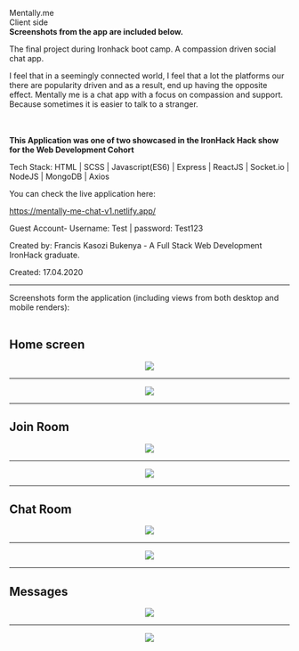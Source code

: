 Mentally.me
<br>Client side
<br><b>Screenshots from the app are included below.</b>

The final project during Ironhack boot camp. A compassion driven social chat app.

I feel that in a seemingly connected world, I feel that a lot the platforms our there are popularity driven and as a result,
end up having the opposite effect. Mentally me is a chat app with a focus on compassion and support. Because sometimes it is
easier to talk to a stranger.

<br><br><b>This Application was one of two showcased in the IronHack Hack show for the Web Development Cohort</b>

Tech Stack: HTML | SCSS | Javascript(ES6) | Express | ReactJS | Socket.io | NodeJS | MongoDB | Axios

You can check the live application here:

https://mentally-me-chat-v1.netlify.app/

Guest Account- Username: Test | password: Test123

Created by: Francis Kasozi Bukenya - A Full Stack Web Development IronHack graduate.

Created: 17.04.2020

<hr>
Screenshots form the application (including views from both desktop and mobile renders):
<br>
<br>
<h2>Home screen</h2>
<div style="display: flex; justify-content: center">
<img src="https://res.cloudinary.com/frankie-dev/image/upload/v1587915999/mentally-me-screenshots/homepage.png" />
</div>
<hr>
<div style="display: flex; justify-content: center">
<img src="https://res.cloudinary.com/frankie-dev/image/upload/v1587915999/mentally-me-screenshots/HomeMobile.jpg" />
</div>
<hr>
<h2>Join Room</h2>
<div style="display: flex; justify-content: center">
<img src="https://res.cloudinary.com/frankie-dev/image/upload/v1587915999/mentally-me-screenshots/joinpage.png" />
</div>
<hr>
<div style="display: flex; justify-content: center">
<img src="https://res.cloudinary.com/frankie-dev/image/upload/v1587915999/mentally-me-screenshots/joinMobile.jpg" />
</div>
<hr>
<h2>Chat Room</h2>
<div style="display: flex; justify-content: center">
<img src="https://res.cloudinary.com/frankie-dev/image/upload/v1587915999/mentally-me-screenshots/chatroom.png" />
</div>
<hr>
<div style="display: flex; justify-content: center">
<img src="https://res.cloudinary.com/frankie-dev/image/upload/v1587915999/mentally-me-screenshots/chatroomMobile.jpg" />
</div>
<hr>
<h2>Messages</h2>
<div style="display: flex; justify-content: center">
<img src="https://res.cloudinary.com/frankie-dev/image/upload/v1587915999/mentally-me-screenshots/messagesDesktop.png" />
</div>
<hr>
<div style="display: flex; justify-content: center">
<img src="https://res.cloudinary.com/frankie-dev/image/upload/v1587916000/mentally-me-screenshots/messagesMobile.jpg" />
</div>
